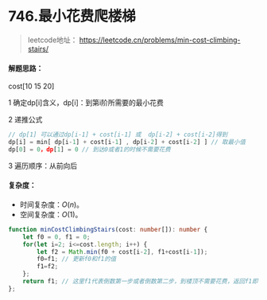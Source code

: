 # 746.最小花费爬楼梯

> leetcode地址： https://leetcode.cn/problems/min-cost-climbing-stairs/

#### **解题思路：**

cost[10 15 20]

1 确定dp[i]含义，dp[i]：到第i阶所需要的最小花费

2 递推公式

```js
// dp[1] 可以通过dp[i-1] + cost[i-1] 或  dp[i-2] + cost[i-2]得到
dp[i] = min[ dp[i-1] + cost[i-1] , dp[i-2] + cost[i-2] ] // 取最小值
dp[0] = 0，dp[1] = 0 // 到达0或者1的时候不需要花费
```

3 遍历顺序：从前向后

#### **复杂度：**

- 时间复杂度：*O*(*n*)。
- 空间复杂度：*O*(1)。

```typescript
function minCostClimbingStairs(cost: number[]): number {
    let f0 = 0, f1 = 0;
    for(let i=2; i<=cost.length; i++) {
        let f2 = Math.min(f0 + cost[i-2], f1+cost[i-1]);
        f0=f1; // 更新f0和f1的值
        f1=f2;
    };
    return f1; // 这里f1代表倒数第一步或者倒数第二步，到楼顶不需要花费，返回f1即可。
};
```

